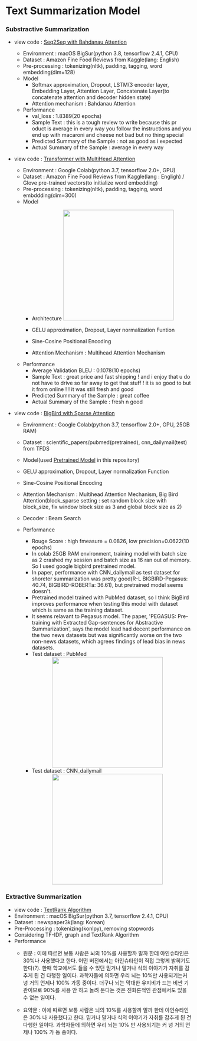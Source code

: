 # Text Summarization Model
### Substractive Summarization
* view code : [Seq2Seq with Bahdanau Attention
](https://github.com/jyshin0926/Text-Summarization/blob/master/seq2seq_summarization_bdnau.ipynb)
  * Environment : macOS BigSur(python 3.8, tensorflow 2.4.1, CPU)
  * Dataset : Amazon Fine Food Reviews from Kaggle(lang: English)
  * Pre-processing : tokenizing(nltk), padding, tagging, word embedding(dim=128)
  * Model
    * Softmax approximation, Dropout, LSTM(3 encoder layer, Embedding Layer, Attention Layer, Concatenate Layer(to concatenate attention and decoder hidden state)
    * Attention mechanism : Bahdanau Attention
  * Performance
    * val_loss : 1.8389(20 epochs)
    * Sample Text : this is a tough review to write because this pr
oduct is average in every way you follow the instructions
and you end up with macaroni and cheese not bad but no
thing special
    * Predicted Summary of the Sample : not as good as i expected
    * Actual Summary of the Sample : average in every way

* view code : [Transformer with MultiHead Attention](https://github.com/jyshin0926/Text-Summarization/blob/master/Transformers_summarization.ipynb)
   * Environment : Google Colab(python 3.7, tensorflow 2.0+, GPU)
   * Dataset : Amazon Fine Food Reviews from Kaggle(lang : Engligh) / Glove pre-trained vectors(to initialize word embedding)
   * Pre-processing : tokenizing(nltk), padding, tagging, word embddding(dim=300)
   * Model
     * Architecture
     <right><img src="https://user-images.githubusercontent.com/46860669/120432352-c9141c00-c3b4-11eb-8754-c17a0162ebd8.png" width="300" height="300"></right>
     
     * GELU approximation, Dropout, Layer normalization Funtion
     * Sine-Cosine Positional Encoding
     * Attention Mechanism : Multihead Attention Mechanism
   * Performance
     * Average Validation BLEU : 0.1078(10 epochs)
     * Sample Text : great price and fast shipping ! and i enjoy that
   u do not have to drive so far away to get that stuff ! it is
   so good to but it from online ! ! it was still fresh and good
     * Predicted Summary of the Sample : great coffee
     * Actual Summary of the Sample : fresh n good

* view code : [BigBird with Sparse Attention](https://github.com/jyshin0926/TextSummarization/blob/master/BigBird_UseSavedModel.ipynb)
   * Environment : Google Colab(python 3.7, tensorflow 2.0+, GPU, 25GB RAM)
   * Dataset : scientific_papers/pubmed(pretrained), cnn_dailymail(test) from TFDS
   * Model(used [Pretrained Model](https://github.com/google-research/bigbird) in this repository)
    * GELU approximation, Dropout, Layer normalization Function
    * Sine-Cosine Positional Encoding
    * Attention Mechanism : Multihead Attention Mechanism, Big Bird Attention(block_sparse setting : set random block size with block_size, fix window block size as 3 and global block size as 2)
    * Decoder : Beam Search
   * Performance
     * Rouge Score : high fmeasure = 0.0826, low precision=0.0622(10 epochs)
     * In colab 25GB RAM environment, training model with batch size as 2 crashed my session and batch size as 16 ran out of memory. So I used google bigbird pretrained model.
     * In paper, performance with CNN_dailymail as test dataset for shoreter summarization was pretty good(R-L BIGBIRD-Pegasus: 40.74, BIGBIRD-ROBERTa: 36.61), but pretrained model seems doesn't.
     * Pretrained model trained with PubMed dataset, so I think BigBird improves performance when testing this model with dataset which is same as the training dataset. 
     * It seems relavant to Pegasus model. The paper, 'PEGASUS: Pre-training with Extracted Gap-sentences for Abstractive Summarization', says the model lead had decent performance on the two news datasets but was significantly worse on the two non-news datasets, which agrees findings of lead bias in news datasets.
     * Test dataset : PubMed
     <center><img src="https://user-images.githubusercontent.com/46860669/120441416-7ee46800-c3bf-11eb-8d50-c187c8eff268.png" width="300" height="300"></center>
     
     * Test dataset : CNN_dailymail
     <center><img src="https://user-images.githubusercontent.com/46860669/120441451-87d53980-c3bf-11eb-8cd3-86080e740e77.png" width="300" height="300"></center>


### Extractive Summarization
* view code : [TextRank Algorithm](https://github.com/jyshin0926/Text-Summarization/blob/master/TextRank_kor.ipynb)
* Environment : macOS BigSur(python 3.7, tensorflow 2.4.1, CPU)
* Dataset : newspaper3k(lang: Korean)
* Pre-Processing : tokenizing(konlpy), removing stopwords
* Considering TF-IDF, graph and TextRank Algorithm
* Performance
  * 원문 : 이에 따르면 보통 사람은 뇌의 10%를 사용할까 말까 한데 아인슈타인은 30%나 사용했다고 한다. 어떤 버전에서는 아인슈타인이 직접 그렇게 밝히기도 한다(?). 한때 학교에서도 들을 수 있던 믿거나 말거나 식의 이야기가 자취를 감추게 된 건 다행한 일이다. 과학자들에 의하면 우리 뇌는 10%만 사용되기는커녕 거의 언제나 100% 가동 중이다. 더구나 뇌는 막대한 유지비가 드는 비싼 기관이므로 90%를 사용 안 하고 놀려 둔다는 것은 진화론적인 관점에서도 있을 수 없는 일이다. 

  * 요약문 : 이에 따르면 보통 사람은 뇌의 10%를 사용할까 말까 한데 아인슈타인은 30% 나 사용했다고 한다. 믿거나 말거나 식의 이야기가 자취를 감추게 된 건 다행한 일이다. 과학자들에 의하면 우리 뇌는 10% 만 사용되기는 커 녕 거의 언제나 100% 가 동 중이다.

